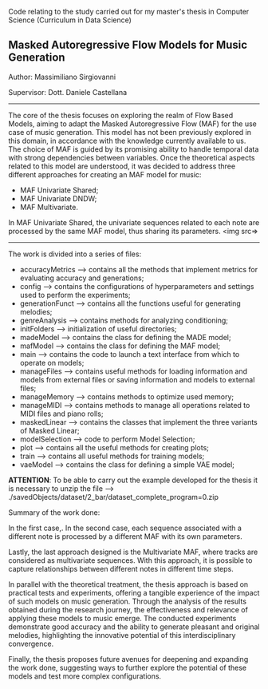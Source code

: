 Code relating to the study carried out for my master's thesis in Computer Science (Curriculum in Data Science)

<h2> Masked Autoregressive Flow  Models for Music Generation </h2>
Author: Massimiliano Sirgiovanni

Supervisor: Dott. Daniele Castellana

<hr>

The core of the thesis focuses on exploring the realm of Flow Based Models, aiming to adapt the Masked Autoregressive Flow (MAF) for the use case of music generation. This model has not been previously explored in this domain, in accordance with the knowledge currently available to us. The choice of MAF is guided by its promising ability to handle temporal data with strong dependencies between variables. Once the theoretical aspects related to this model are understood, it was decided to address three different approaches for creating an MAF model for music:
- MAF Univariate Shared;
- MAF Univariate DNDW;
- MAF Multivariate.

In MAF Univariate Shared, the univariate sequences related to each note are processed by the same MAF model, thus sharing its parameters.
<img src=>

<hr>
The work is divided into a series of files:

- accuracyMetrics --> contains all the methods that implement metrics for evaluating accuracy and generations;
- config --> contains the configurations of hyperparameters and settings used to perform the experiments;
- generationFunct --> contains all the functions useful for generating melodies;
- genreAnalysis --> contains methods for analyzing conditioning;
- initFolders --> initialization of useful directories;
- madeModel --> contains the class for defining the MADE model;
- mafModel --> contains the class for defining the MAF model;
- main --> contains the code to launch a text interface from which to operate on models;
- manageFiles --> contains useful methods for loading information and models from external files or saving information and models to external files;
- manageMemory --> contains methods to optimize used memory;
- manageMIDI --> contains methods to manage all operations related to MIDI files and piano rolls;
- maskedLinear --> contains the classes that implement the three variants of Masked Linear;
- modelSelection --> code to perform Model Selection;
- plot --> contains all the useful methods for creating plots;
- train --> contains all useful methods for training models;
- vaeModel --> contains the class for defining a simple VAE model;

**ATTENTION**: To be able to carry out the example developed for the thesis it is necessary to unzip the file --> ./savedObjects/dataset/2_bar/dataset_complete_program=0.zip

Summary of the work done:


In the first case,. In the second case, each sequence associated with a different note is processed by a different MAF with its own parameters.

Lastly, the last approach designed is the Multivariate MAF, where tracks are considered as multivariate sequences. With this approach, it is possible to capture relationships between different notes in different time steps.

In parallel with the theoretical treatment, the thesis approach is based on practical tests and experiments, offering a tangible experience of the impact of such models on music generation.
Through the analysis of the results obtained during the research journey, the effectiveness and relevance of applying these models to music emerge. The conducted experiments demonstrate good accuracy and the ability to generate pleasant and original melodies, highlighting the innovative potential of this interdisciplinary convergence.

Finally, the thesis proposes future avenues for deepening and expanding the work done, suggesting ways to further explore the potential of these models and test more complex configurations.
